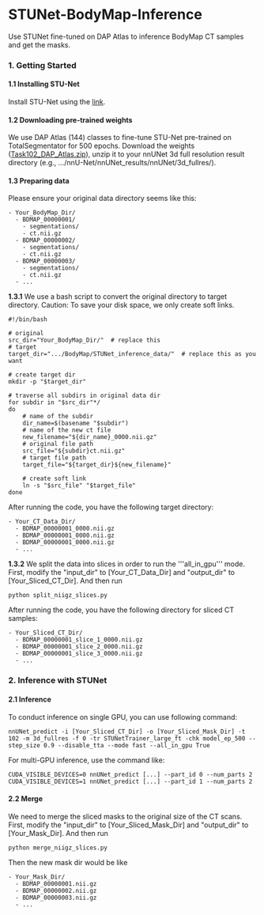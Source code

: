# STUNet-BodyMap-Inference
Use STUNet fine-tuned on DAP Atlas to inference BodyMap CT samples and get the masks.

### 1. Getting Started

#### 1.1 Installing STU-Net

Install STU-Net using the [link](https://github.com/uni-medical/STU-Net). 

#### 1.2 Downloading pre-trained weights

We use DAP Atlas (144) classes to fine-tune STU-Net pre-trained on TotalSegmentator for 500 epochs. Download the weights ([Task102_DAP_Atlas.zip](https://drive.google.com/file/d/1-pqOpcMBiv57PxqxFGtKrzx4S9K8lzJm/view?usp=sharing)), unzip it to your nnUNet 3d full resolution result directory (e.g., .../nnU-Net/nnUNet_results/nnUNet/3d_fullres/).

#### 1.3 Preparing data

Please ensure your original data directory seems like this:

```
- Your_BodyMap_Dir/
  - BDMAP_00000001/
    - segmentations/
    - ct.nii.gz
  - BDMAP_00000002/
    - segmentations/
    - ct.nii.gz
  - BDMAP_00000003/
    - segmentations/
    - ct.nii.gz
  - ...
```

**1.3.1** We use a bash script to convert the original directory to target directory. Caution: To save your disk space, we only create soft links.

```
#!/bin/bash

# original
src_dir="Your_BodyMap_Dir/"  # replace this
# target
target_dir=".../BodyMap/STUNet_inference_data/"  # replace this as you want

# create target dir
mkdir -p "$target_dir"

# traverse all subdirs in original data dir
for subdir in "$src_dir"*/
do
    # name of the subdir
    dir_name=$(basename "$subdir")
    # name of the new ct file
    new_filename="${dir_name}_0000.nii.gz"
    # original file path
    src_file="${subdir}ct.nii.gz"
    # target file path
    target_file="${target_dir}${new_filename}"

    # create soft link
    ln -s "$src_file" "$target_file"
done
```

After running the code, you have the following target directory:

```
- Your_CT_Data_Dir/
  - BDMAP_00000001_0000.nii.gz
  - BDMAP_00000001_0000.nii.gz
  - BDMAP_00000001_0000.nii.gz
  - ...
```

**1.3.2** We split the data into slices in order to run the '''all_in_gpu''' mode. First, modify the "input_dir" to \[Your_CT_Data_Dir\] and "output_dir" to \[Your_Sliced_CT_Dir\]. And then run 

```
python split_niigz_slices.py
```

After running the code, you have the following directory for sliced CT samples:

```
- Your_Sliced_CT_Dir/
  - BDMAP_00000001_slice_1_0000.nii.gz
  - BDMAP_00000001_slice_2_0000.nii.gz
  - BDMAP_00000001_slice_3_0000.nii.gz
  - ...
```

### 2. Inference with STUNet

#### 2.1 Inference

To conduct inference on single GPU, you can use following command:

```
nnUNet_predict -i [Your_Sliced_CT_Dir] -o [Your_Sliced_Mask_Dir] -t 102 -m 3d_fullres -f 0 -tr STUNetTrainer_large_ft -chk model_ep_500 --step_size 0.9 --disable_tta --mode fast --all_in_gpu True
```

For multi-GPU inference, use the command like:

```
CUDA_VISIBLE_DEVICES=0 nnUNet_predict [...] --part_id 0 --num_parts 2
CUDA_VISIBLE_DEVICES=1 nnUNet_predict [...] --part_id 1 --num_parts 2
```

#### 2.2 Merge

We need to merge the sliced masks to the original size of the CT scans. First, modify the "input_dir" to \[Your_Sliced_Mask_Dir\] and "output_dir" to \[Your_Mask_Dir\]. And then run 

```
python merge_niigz_slices.py
```

Then the new mask dir would be like

```
- Your_Mask_Dir/
  - BDMAP_00000001.nii.gz
  - BDMAP_00000002.nii.gz
  - BDMAP_00000003.nii.gz
  - ...
```
































